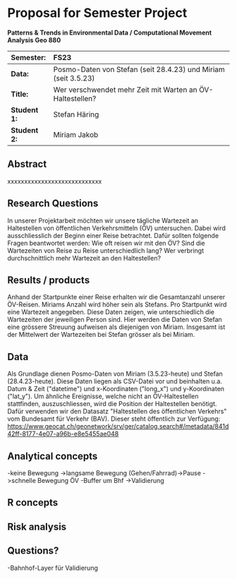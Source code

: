 # Proposal for Semester Project

**Patterns & Trends in Environmental Data / Computational Movement
Analysis Geo 880**

| Semester:      | FS23                                     |
|:---------------|:---------------------------------------- |
| **Data:**      | Posmo-Daten von Stefan (seit 28.4.23) und Miriam (seit 3.5.23)  |
| **Title:**     | Wer verschwendet mehr Zeit mit Warten an ÖV-Haltestellen?                |
| **Student 1:** | Stefan Häring                       |
| **Student 2:** | Miriam Jakob                       |

## Abstract 
xxxxxxxxxxxxxxxxxxxxxxxxxxxx
<!-- (50-60 words) -->

## Research Questions
In unserer Projektarbeit möchten wir unsere tägliche Wartezeit an Haltestellen von öffentlichen Verkehrsmitteln (ÖV) untersuchen. Dabei wird ausschliesslich der Beginn einer Reise betrachtet. Dafür sollten folgende Fragen beantwortet werden:
Wie oft reisen wir mit den ÖV?
Sind die Wartezeiten von Reise zu Reise unterschiedlich lang?
Wer verbringt durchschnittlich mehr Wartezeit an den Haltestellen?


<!-- (50-60 words) -->

## Results / products
<!-- What do you expect, anticipate? -->
Anhand der Startpunkte einer Reise erhalten wir die Gesamtanzahl unserer ÖV-Reisen. Miriams Anzahl wird höher sein als Stefans.
Pro Startpunkt wird eine Wartezeit angegeben. Diese Daten zeigen, wie unterschiedlich die Wartezeiten der jeweiligen Person sind. Hier werden die Daten von Stefan eine grössere Streuung aufweisen als diejenigen von Miriam.
Insgesamt ist der Mittelwert der Wartezeiten bei Stefan grösser als bei Miriam.


## Data
<!-- What data will you use? Will you require additional context data? Where do you get this data from? Do you already have all the data? -->
Als Grundlage dienen Posmo-Daten von Miriam (3.5.23-heute) und Stefan (28.4.23-heute). Diese Daten liegen als CSV-Datei vor und beinhalten u.a. Datum & Zeit ("datetime") und x-Koordinaten ("long_x") und y-Koordinaten ("lat_y").
Um ähnliche Ereignisse, welche nicht an ÖV-Haltestellen stattfinden, auszuschliessen, wird die Position der Haltestellen benötigt. Dafür verwenden wir den Datasatz "Haltestellen des öffentlichen Verkehrs" vom Bundesamt für Verkehr (BAV). Dieser steht öffentlich zur Verfügung:
https://www.geocat.ch/geonetwork/srv/ger/catalog.search#/metadata/841d42ff-8177-4e07-a96b-e8e5455ae048


## Analytical concepts
<!-- Which analytical concepts will you use? What conceptual movement spaces and respective modelling approaches of trajectories will you be using? What additional spatial analysis methods will you be using? -->

-keine Bewegung ->langsame Bewegung (Gehen/Fahrrad)->Pause ->schnelle Bewegung ÖV
-Buffer um Bhf ->Validierung

## R concepts
<!-- Which R concepts, functions, packages will you mainly use. What additional spatial analysis methods will you be using? -->

## Risk analysis
<!-- What could be the biggest challenges/problems you might face? What is your plan B? -->

## Questions? 
<!-- Which questions would you like to discuss at the coaching session? -->
-Bahnhof-Layer für Validierung
